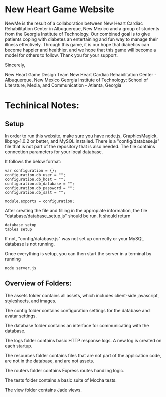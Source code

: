 # New Heart Game Website


NewMe is the result of a collaboration between New Heart Cardiac Rehabilitation Center in Albuquerque, New Mexico and a group of students from the Georgia Institute of Technology. Our combined goal is to give patients coping with diabetes an entertaining and fun way to manage their illness effectively. Through this game, it is our hope that diabetics can become happier and healthier, and we hope that this game will become a model for others to follow. Thank you for your support.

Sincerely,

New Heart Game Design Team
New Heart Cardiac Rehabilitation Center - Albuquerque, New Mexico
Georgia Institute of Technology; School of Literature, Media, and Communication - Atlanta, Georgia

# Techinical Notes:

## Setup

In order to run this website, make sure you have node.js, GraphicsMagick, libpng-1.0.2 or better, and MySQL installed.
There is a "config/database.js" file that is not part of the repository that is also needed. The file contains connection parameters for your local database.

It follows the below format:

    var configuration = {};
    configuration.db_user = "";
    configuration.db_host = "";
    configuration.db_database = "";
    configuration.db_password = "";
    configuration.db_salt = "";

    module.exports = configuration;


After creating the file and filling in the appropiate information, the file "database/database_setup.js" should be run. 
It should return

    database setup
    tables setup

If not, "config/database.js" was not set up correctly or your MySQL database is not running.


Once everything is setup, you can then start the server in a terminal by running 

    node server.js

## Overview of Folders:

The assets folder contains all assets, which includes client-side javascript, stylesheets, and images.

The config folder contains configuration settings for the database and avatar settings.

The database folder contains an interface for communicating with the database.

The logs folder contains basic HTTP response logs. A new log is created on each startup.

The resources folder contains files that are not part of the application code, are not in the database, and are not assets.

The routers folder contains Express routes handling logic.

The tests folder contains a basic suite of Mocha tests.

The view folder contains Jade views.